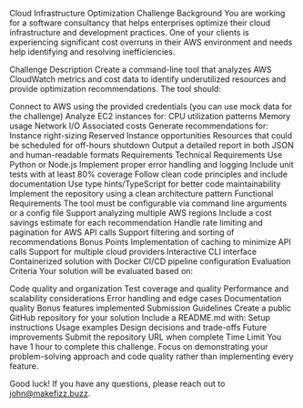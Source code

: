 Cloud Infrastructure Optimization Challenge
Background
You are working for a software consultancy that helps enterprises optimize their cloud infrastructure and development practices. One of your clients is experiencing significant cost overruns in their AWS environment and needs help identifying and resolving inefficiencies.

Challenge Description
Create a command-line tool that analyzes AWS CloudWatch metrics and cost data to identify underutilized resources and provide optimization recommendations. The tool should:

Connect to AWS using the provided credentials (you can use mock data for the challenge)
Analyze EC2 instances for:
CPU utilization patterns
Memory usage
Network I/O
Associated costs
Generate recommendations for:
Instance right-sizing
Reserved Instance opportunities
Resources that could be scheduled for off-hours shutdown
Output a detailed report in both JSON and human-readable formats
Requirements
Technical Requirements
Use Python or Node.js
Implement proper error handling and logging
Include unit tests with at least 80% coverage
Follow clean code principles and include documentation
Use type hints/TypeScript for better code maintainability
Implement the repository using a clean architecture pattern
Functional Requirements
The tool must be configurable via command line arguments or a config file
Support analyzing multiple AWS regions
Include a cost savings estimate for each recommendation
Handle rate limiting and pagination for AWS API calls
Support filtering and sorting of recommendations
Bonus Points
Implementation of caching to minimize API calls
Support for multiple cloud providers
Interactive CLI interface
Containerized solution with Docker
CI/CD pipeline configuration
Evaluation Criteria
Your solution will be evaluated based on:

Code quality and organization
Test coverage and quality
Performance and scalability considerations
Error handling and edge cases
Documentation quality
Bonus features implemented
Submission Guidelines
Create a public GitHub repository for your solution
Include a README.md with:
Setup instructions
Usage examples
Design decisions and trade-offs
Future improvements
Submit the repository URL when complete
Time Limit
You have 1 hour to complete this challenge. Focus on demonstrating your problem-solving approach and code quality rather than implementing every feature.

Good luck! If you have any questions, please reach out to john@makefizz.buzz.